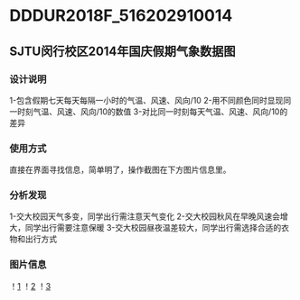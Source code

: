 # DDDUR2018F_516202910014  
## SJTU闵行校区2014年国庆假期气象数据图 

### 设计说明 
1-包含假期七天每天每隔一小时的气温、风速、风向/10
2-用不同颜色同时显现同一时刻气温、风速、风向/10的数值 
3-对比同一时刻每天气温、风速、风向/10的差异  

### 使用方式  
直接在界面寻找信息，简单明了，操作截图在下方图片信息里。  

### 分析发现
1-交大校园天气多变，同学出行需注意天气变化
2-交大校园秋风在早晚风速会增大，同学出行需要注意保暖
3-交大校园昼夜温差较大，同学出行需选择合适的衣物和出行方式

### 图片信息
！[1](https://github.com/hujunbao718/DDDUR2018F_516202910014/blob/master/1.png)
！[2]()
！[3]()
